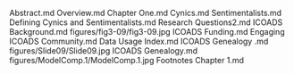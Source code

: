 Abstract.md
Overview.md
Chapter One.md
Cynics.md
Sentimentalists.md
Defining Cynics and Sentimentalists.md
Research Questions2.md
ICOADS Background.md
figures/fig3-09/fig3-09.jpg
ICOADS Funding.md
Engaging ICOADS Community.md
Data Usage Index.md
ICOADS Genealogy .md
figures/Slide09/Slide09.jpg
ICOADS Genealogy.md
figures/ModelComp.1/ModelComp.1.jpg
Footnotes Chapter 1.md